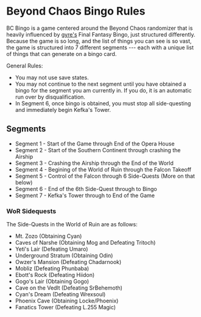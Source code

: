 # Beyond Chaos Bingo Rules

BC Bingo is a game centered around the Beyond Chaos randomizer that is heavily influenced by [gyre's](https://twitch/.tv/gyre) Final Fantasy Bingo, just structured differently. Because the game is so long, and the list of things you can see is so vast, the game is structured into 7 different segments --- each with a unique list of things that can generate on a bingo card.

General Rules:
 - You may not use save states.
 - You may not continue to the next segment until you have obtained a bingo for the segment you am currently in. If you do, it is an automatic run over by disqualification.
 - In Segment 6, once bingo is obtained, you must stop all side-questing and immediately begin Kefka's Tower.

## Segments

 - Segment 1 - Start of the Game through End of the Opera House
 - Segment 2 - Start of the Southern Continent through crashing the Airship
 - Segment 3 - Crashing the Airship through the End of the World
 - Segment 4 - Begining of the World of Ruin through the Falcon Takeoff
 - Segment 5 - Control of the Falcon through 6 Side-Quests (More on that below)
 - Segment 6 - End of the 6th Side-Quest through to Bingo
 - Segment 7 - Kefka's Tower through to End of the Game

### WoR Sidequests

The Side-Quests in the World of Ruin are as follows:

 - Mt. Zozo (Obtaining Cyan)
 - Caves of Narshe (Obtaining Mog and Defeating Tritoch)
 - Yeti's Lair (Defeating Umaro)
 - Underground Stratum (Obtaining Odin)
 - Owzer's Mansion (Defeating Chadarnook)
 - Mobliz (Defeating Phunbaba)
 - Ebott's Rock (Defeating Hiidon)
 - Gogo's Lair (Obtaining Gogo)
 - Cave on the Vedlt (Defeating SrBehemoth)
 - Cyan's Dream (Defeating Wrexsoul)
 - Phoenix Cave (Obtaining Locke/Phoenix)
 - Fanatics Tower (Defeating L.255 Magic)
